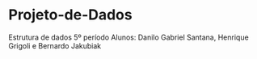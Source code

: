 # Projeto-de-Dados
Estrutura de dados 5º período
Alunos: Danilo Gabriel Santana, Henrique Grigoli e Bernardo Jakubiak
